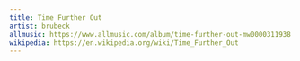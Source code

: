 ```yaml
---
title: Time Further Out
artist: brubeck
allmusic: https://www.allmusic.com/album/time-further-out-mw0000311938
wikipedia: https://en.wikipedia.org/wiki/Time_Further_Out
---
```

